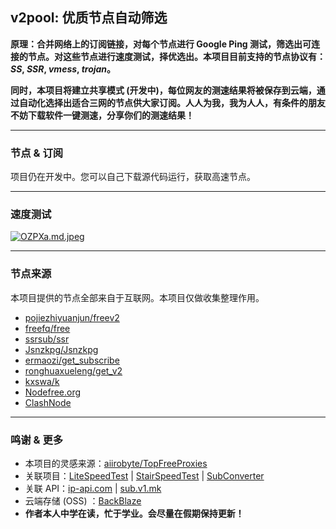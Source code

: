 ## v2pool: 优质节点自动筛选

**原理：合并网络上的订阅链接，对每个节点进行 Google Ping 测试，筛选出可连接的节点。对这些节点进行速度测试，择优选出。本项目目前支持的节点协议有：*SS*, *SSR*, *vmess*, *trojan*。**

**同时，本项目将建立共享模式 (开发中)，每位网友的测速结果将被保存到云端，通过自动化选择出适合三网的节点供大家订阅。人人为我，我为人人，有条件的朋友不妨下载软件一键测速，分享你们的测速结果！**

--------

### 节点 & 订阅

项目仍在开发中。您可以自己下载源代码运行，获取高速节点。

-----

### 速度测试

[![OZPXa.md.jpeg](https://i.328888.xyz/2023/01/20/OZPXa.md.jpeg)](https://imgloc.com/i/OZPXa)

------

### 节点来源

本项目提供的节点全部来自于互联网。本项目仅做收集整理作用。

- [pojiezhiyuanjun/freev2](https://github.com/pojiezhiyuanjun/freev2)
- [freefq/free](https://github.com/freefq/free)
- [ssrsub/ssr](https://github.com/ssrsub/ssr)
- [Jsnzkpg/Jsnzkpg](https://github.com/Jsnzkpg/Jsnzkpg)
- [ermaozi/get_subscribe](https://github.com/ermaozi/get_subscribe)
- [ronghuaxueleng/get_v2](https://github.com/ronghuaxueleng/get_v2)
- [kxswa/k](https://github.com/kxswa/k)
- [Nodefree.org](https://github.com/Fukki-Z/nodefree)
- [ClashNode](https://clashnode.com/f/freenode)

----------

### 鸣谢 & 更多

- 本项目的灵感来源：[aiirobyte/TopFreeProxies](https://github.com/aiirobyte/TopFreeProxies)
- 关联项目：[LiteSpeedTest](https://github.com/xxf098/LiteSpeedTest) | [StairSpeedTest](https://github.com/tindy2013/stairspeedtest-reborn) | [SubConverter](https://github.com/tindy2013/subconverter)
- 关联 API：[ip-api.com](https://ip-api.com/) | [sub.v1.mk](https://sub.v1.mk)
- 云端存储 (OSS) ：[BackBlaze](https://backblaze.com)
- **作者本人中学在读，忙于学业。会尽量在假期保持更新！**
